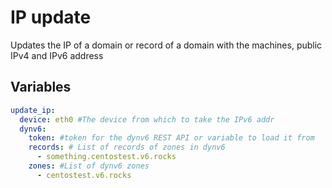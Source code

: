 # IP update
Updates the IP of a domain or record of a domain with the machines, public IPv4 and IPv6 address

## Variables
```yaml
update_ip:
  device: eth0 #The device from which to take the IPv6 addr
  dynv6:
    token: #token for the dynv6 REST API or variable to load it from
    records: # List of records of zones in dynv6
      - something.centostest.v6.rocks
    zones: #List of dynv6 zones
      - centostest.v6.rocks
```